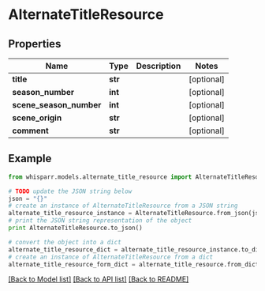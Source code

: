# AlternateTitleResource


## Properties
Name | Type | Description | Notes
------------ | ------------- | ------------- | -------------
**title** | **str** |  | [optional] 
**season_number** | **int** |  | [optional] 
**scene_season_number** | **int** |  | [optional] 
**scene_origin** | **str** |  | [optional] 
**comment** | **str** |  | [optional] 

## Example

```python
from whisparr.models.alternate_title_resource import AlternateTitleResource

# TODO update the JSON string below
json = "{}"
# create an instance of AlternateTitleResource from a JSON string
alternate_title_resource_instance = AlternateTitleResource.from_json(json)
# print the JSON string representation of the object
print AlternateTitleResource.to_json()

# convert the object into a dict
alternate_title_resource_dict = alternate_title_resource_instance.to_dict()
# create an instance of AlternateTitleResource from a dict
alternate_title_resource_form_dict = alternate_title_resource.from_dict(alternate_title_resource_dict)
```
[[Back to Model list]](../README.md#documentation-for-models) [[Back to API list]](../README.md#documentation-for-api-endpoints) [[Back to README]](../README.md)


